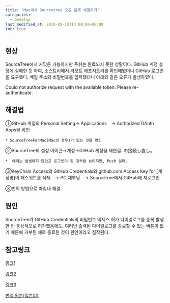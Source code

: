 ```yaml
---
title: "Mac에서 Sourcetree 오류 문제 해결하기"
categories: 
  - Develop
last_modified_at: 2019-05-15T14:00:00+08:00
toc: true
---
```


현상
----
SourceTree에서 커밋은 가능하지만 푸쉬는 완료되지 못한 상황이다. 
GitHub 계정 설정에 실패한 듯 하여, 소스트리에서 리모트 레포지토리를 확인해봤더니 GitHub 로그인을 요구했다. 
메일 주소와 비밀번호를 입력했더니 아래와 같은 오류가 발생하였다. 

Could not authorize request with the available token. Please re-authenticate.


해결법
------
①GitHub 계정의 Personal Setting→ Applications　→ Authorized OAuth Apps을 확인

    * SourceTreeForMac(Mac의 경우)가 있는 것을 확인 


②SourceTree의 설정 아이콘→계정→GitHub 계정을 재연결. の接続し直し。

    *  에러는 발생하지 않았고 로그인이 된 것처럼 보이지만, Push 실패.


③KeyChain Access의 GitHub Credentials와 github.com Access Key for [계정명]의 패스워드를 삭제　→ PC 재부팅　→ SourceTree에서 GitHub에 재로그인 


③번의 방법으로 마침내 해결.


원인
----
SourceTree가 GitHub Credentials의 비밀번호 액세스 허가 다이얼로그를 중복 발생.
한 번 통상적으로 허가했음에도, 여러번 출력된 다이얼로그를 종료할 수 있는 버튼이 없기 때문에 거부된 채로 종료된 것이 원인이라고 짐작된다. 


참고링크
-------
[링크1](https://community.atlassian.com/t5/Sourcetree-questions/Getting-quot-Could-not-authorize-request-with-the-available/qaq-p/708633)

[링크2](https://community.atlassian.com/t5/Sourcetree-questions/Authentication-issue-accessing-GitHub-repos/qaq-p/397660)

[링크3](https://stackoverflow.com/questions/23039133/github-sourcetree-getting-unauthorized-error)



[번역 원본(일본어)](https://qiita.com/iKimishima/items/387ccd8b2172c683c5ea)
